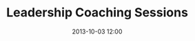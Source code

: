 ---
date: 2013-10-03 12:00
hour: 12 pm - 12:30 pm
title: Leadership Coaching Sessions
name: 
company:
categories: day2
expand:
class: trig-coaching
---